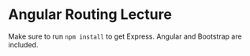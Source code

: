 # Angular Routing Lecture

Make sure to run `npm install` to get Express. Angular and Bootstrap are included.
